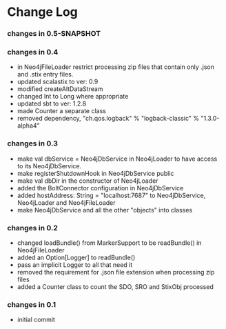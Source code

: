 Change Log
==========

### changes in 0.5-SNAPSHOT



### changes in 0.4

* in Neo4jFileLoader restrict processing zip files that contain only .json and .stix entry files.
* updated scalastix to ver: 0.9
* modified createAltDataStream
* changed Int to Long where appropriate
* updated sbt to ver: 1.2.8
* made Counter a separate class
* removed dependency, "ch.qos.logback" % "logback-classic" % "1.3.0-alpha4"

### changes in 0.3

* make val dbService = Neo4jDbService in Neo4jLoader to have access to its Neo4jDbService.
* make registerShutdownHook in Neo4jDbService public
* make val dbDir in the constructor of Neo4jLoader
* added the BoltConnector configuration in Neo4jDbService
* added  hostAddress: String = "localhost:7687" to Neo4jDbService, Neo4jLoader and Neo4jFileLoader
* make Neo4jDbService and all the other "objects" into classes

### changes in 0.2

* changed loadBundle() from MarkerSupport to be readBundle() in Neo4jFileLoader
* added an Option[Logger] to readBundle()
* pass an implicit Logger to all that need it
* removed the requirement for .json file extension when processing zip files
* added a Counter class to count the SDO, SRO and StixObj processed

### changes in 0.1

* initial commit